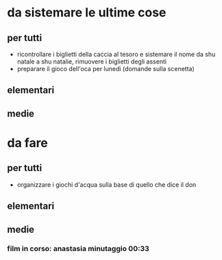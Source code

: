 # da sistemare le ultime cose
## per tutti
- ricontrollare i biglietti della caccia al tesoro e sistemare il nome da shu natale a shu natalie, rimuovere i biglietti degli assenti
- preparare il gioco dell'oca per lunedì (domande sulla scenetta)
## elementari
## medie
# da fare
## per tutti
- organizzare i giochi d'acqua sulla base di quello che dice il don
## elementari
## medie

### film in corso: anastasia minutaggio 00:33